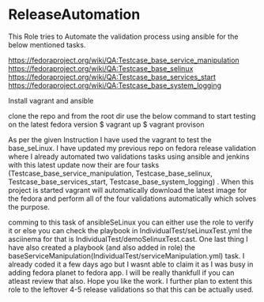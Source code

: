 # ReleaseAutomation

This Role tries to Automate the validation process using ansible for the below mentioned tasks.

https://fedoraproject.org/wiki/QA:Testcase_base_service_manipulation
https://fedoraproject.org/wiki/QA:Testcase_base_selinux
https://fedoraproject.org/wiki/QA:Testcase_base_services_start
https://fedoraproject.org/wiki/QA:Testcase_base_system_logging

Install vagrant and ansible

clone the repo and from the root dir use the below command to start testing on the latest fedora version
$ vagrant up
$ vagrant provison


As per the given Instruction I have used the vagrant to test the base_seLinux. I have updated my previous repo on fedora release validation where I already automated two validations tasks using ansible and jenkins with this latest update now their are four tasks (Testcase_base_service_manipulation, Testcase_base_selinux, Testcase_base_services_start, Testcase_base_system_logging) . When this project is started vagrant will automatically download the latest image for the fedora and perform all of the four validations automatically which solves the purpose.

comming to this task of ansibleSeLinux you can either use the role to verify it or else you can check the playbook in IndividualTest/seLinuxTest.yml the asciinema for that is IndividualTest/demoSelinuxTest.cast. One last thing I have also created a playbook (and also added in role) the baseServiceManipulation(IndividualTest/serviceManipulation.yml) task. I already coded it a few days ago but I wasnt able to claim it as I was busy in adding fedora planet to fedora app. I will be really thankfull if you can atleast review that also. Hope you like the work. I further plan to extent this role to the leftover 4-5 release validations so that this can be actually used.    
